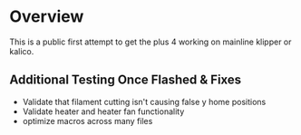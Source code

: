 # Overview
This is a public first attempt to get the plus 4 working on mainline klipper or kalico.

## Additional Testing Once Flashed & Fixes
* Validate that filament cutting isn't causing false y home positions
* Validate heater and heater fan functionality
* optimize macros across many files

